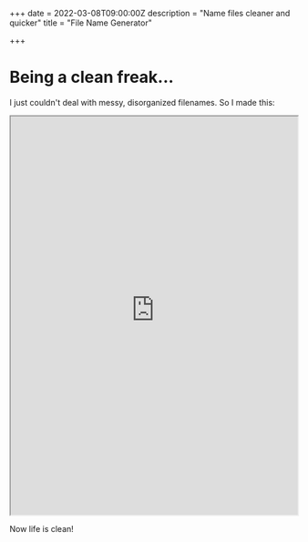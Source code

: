 +++
date = 2022-03-08T09:00:00Z
description = "Name files cleaner and quicker"
title = "File Name Generator"

+++
# Being a clean freak...

I just couldn't deal with messy, disorganized filenames. So I made this:

<iframe src="https://www.namegenerator.dandevelopment.uk/" title="name" style="height: 700px;width:100%;"> </iframe>

Now life is clean! 